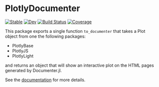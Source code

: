 # PlotlyDocumenter

[![Stable](https://img.shields.io/badge/docs-stable-blue.svg)](https://disberd.github.io/PlotlyDocumenter.jl/)
[![Dev](https://img.shields.io/badge/docs-dev-blue.svg)](https://disberd.github.io/PlotlyDocumenter.jl/dev)
[![Build Status](https://github.com/disberd/PlotlyDocumenter.jl/actions/workflows/CI.yml/badge.svg?branch=main)](https://github.com/disberd/PlotlyDocumenter.jl/actions/workflows/CI.yml?query=branch%3Amain)
[![Coverage](https://codecov.io/gh/disberd/PlotlyDocumenter.jl/branch/main/graph/badge.svg)](https://codecov.io/gh/disberd/PlotlyDocumenter.jl)

This package exports a single function `to_documenter` that takes a Plot object from one the following packages:
- PlotlyBase
- PlotlyJS
- PlotlyLight

and returns an object that will show an interactive plot on the HTML pages generated by Documenter.jl.

See the [documentation](https://disberd.github.io/PlotlyDocumenter.jl/) for more details.
